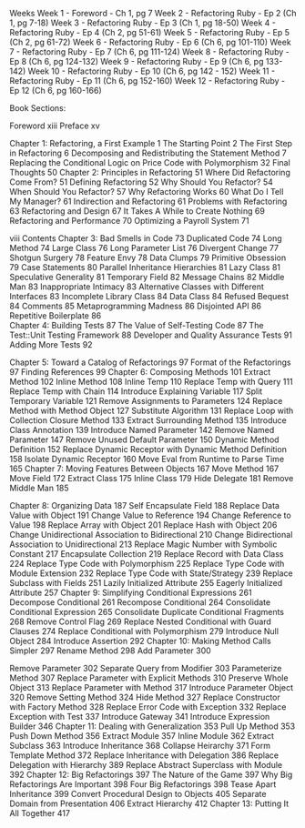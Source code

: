 
Weeks
Week 1 - Foreword - Ch 1, pg 7
Week 2 - Refactoring Ruby - Ep 2 (Ch 1, pg 7-18)
Week 3 - Refactoring Ruby - Ep 3 (Ch 1, pg 18-50)
Week 4 - Refactoring Ruby - Ep 4 (Ch 2, pg 51-61)
Week 5 - Refactoring Ruby - Ep 5 (Ch 2, pg 61-72)
Week 6 - Refactoring Ruby - Ep 6 (Ch 6, pg 101-110)
Week 7 - Refactoring Ruby - Ep 7 (Ch 6, pg 111-124)
Week 8 - Refactoring Ruby - Ep 8 (Ch 6, pg 124-132)
Week 9 - Refactoring Ruby - Ep 9 (Ch 6, pg 133-142)
Week 10 - Refactoring Ruby - Ep 10 (Ch 6, pg 142 - 152)
Week 11 - Refactoring Ruby - Ep 11 (Ch 6, pg 152-160)
Week 12 - Refactoring Ruby - Ep 12 (Ch 6, pg 160-166)

Book Sections:

Foreword                                                                    xiii
Preface                                                                       xv

Chapter 1: Refactoring, a First Example                                        1
The Starting Point                                                             2
The First Step in Refactoring                                                  6
Decomposing and Redistributing the Statement Method                            7
Replacing the Conditional Logic on Price Code with Polymorphism               32
Final Thoughts                                                                50
Chapter 2: Principles in Refactoring                                          51
Where Did Refactoring Come From?                                              51
Defining Refactoring                                                          52
Why Should You Refactor?                                                      54
When Should You Refactor?                                                     57
Why Refactoring Works                                                         60
What Do I Tell My Manager?                                                    61
Indirection and Refactoring                                                   61
Problems with Refactoring                                                     63
Refactoring and Design                                                        67
It Takes A While to Create Nothing                                            69
Refactoring and Performance                                                   70
Optimizing a Payroll System                                                   71



viii Contents
Chapter 3: Bad Smells in Code                                                 73
Duplicated Code                                                               74
Long Method                                                                   74
Large Class                                                                   76
Long Parameter List                                                           76
Divergent Change                                                              77
Shotgun Surgery                                                               78
Feature Envy                                                                  78
Data Clumps                                                                   79
Primitive Obsession                                                           79
Case Statements                                                               80
Parallel Inheritance Hierarchies                                              81
Lazy Class                                                                    81
Speculative Generality                                                        81
Temporary Field                                                               82
Message Chains                                                                82
Middle Man                                                                    83
Inappropriate Intimacy                                                        83
Alternative Classes with Different Interfaces                                 83
Incomplete Library Class                                                      84
Data Class                                                                    84
Refused Bequest                                                               84
Comments                                                                      85
Metaprogramming Madness                                                       86
Disjointed API                                                                86  
Repetitive Boilerplate                                                        86  
Chapter 4: Building Tests                                                     87
The Value of Self-Testing Code                                                87
The Test::Unit Testing Framework                                              88
Developer and Quality Assurance Tests                                         91
Adding More Tests                                                             92

Chapter 5: Toward a Catalog of Refactorings                                   97
Format of the Refactorings                                                    97
Finding References                                                            99
Chapter 6: Composing Methods                                                 101
Extract Method                                                               102
Inline Method                                                                108
Inline Temp                                                                  110
Replace Temp with Query                                                      111
Replace Temp with Chain                                                      114
Introduce Explaining Variable                                                117
Split Temporary Variable                                                     121
Remove Assignments to Parameters                                             124
Replace Method with Method Object                                            127
Substitute Algorithm                                                         131
Replace Loop with Collection Closure Method                                  133
Extract Surrounding Method                                                   135
Introduce Class Annotation                                                   139
Introduce Named Parameter                                                    142
Remove Named Parameter                                                       147
Remove Unused Default Parameter                                              150
Dynamic Method Definition                                                    152
Replace Dynamic Receptor with Dynamic Method
Definition                                                                   158
Isolate Dynamic Receptor                                                     160
Move Eval from Runtime to Parse Time                                         165
Chapter 7: Moving Features Between Objects                                   167
Move Method                                                                  167
Move Field                                                                   172
Extract Class                                                                175
Inline Class                                                                 179
Hide Delegate                                                                181
Remove Middle Man                                                            185

Chapter 8: Organizing Data                                                   187
Self Encapsulate Field                                                       188
Replace Data Value with Object                                               191
Change Value to Reference                                                    194
Change Reference to Value                                                    198
Replace Array with Object                                                    201
Replace Hash with Object                                                     206
Change Unidirectional Association to Bidirectional                           210
Change Bidirectional Association to Unidirectional                           213
Replace Magic Number with Symbolic Constant                                  217
Encapsulate Collection                                                       219
Replace Record with Data Class                                               224
Replace Type Code with Polymorphism                                          225
Replace Type Code with Module Extension                                      232
Replace Type Code with State/Strategy                                        239
Replace Subclass with Fields                                                 251
Lazily Initialized Attribute                                                 255
Eagerly Initialized Attribute                                                257
Chapter 9: Simplifying Conditional Expressions                               261
Decompose Conditional                                                        261
Recompose Conditional                                                        264
Consolidate Conditional Expression                                           265
Consolidate Duplicate Conditional Fragments                                  268
Remove Control Flag                                                          269
Replace Nested Conditional with Guard Clauses                                274
Replace Conditional with Polymorphism                                        279
Introduce Null Object                                                        284
Introduce Assertion                                                          292
Chapter 10: Making Method Calls Simpler                                      297
Rename Method                                                                298
Add Parameter                                                                300

Remove Parameter                                                             302
Separate Query from Modifier                                                 303
Parameterize Method                                                          307
Replace Parameter with Explicit Methods                                      310
Preserve Whole Object                                                        313
Replace Parameter with Method                                                317
Introduce Parameter Object                                                   320
Remove Setting Method                                                        324
Hide Method                                                                  327
Replace Constructor with Factory Method                                      328
Replace Error Code with Exception                                            332
Replace Exception with Test                                                  337
Introduce Gateway                                                            341
Introduce Expression Builder                                                 346
Chapter 11: Dealing with Generalization                                      353
Pull Up Method                                                               353
Push Down Method                                                             356
Extract Module                                                               357
Inline Module                                                                362
Extract Subclass                                                             363
Introduce Inheritance                                                        368
Collapse Heirarchy                                                           371
Form Template Method                                                         372
Replace Inheritance with Delegation                                          386
Replace Delegation with Hierarchy                                            389
Replace Abstract Superclass with Module                                      392
Chapter 12: Big Refactorings                                                 397
The Nature of the Game                                                       397
Why Big Refactorings Are Important                                           398
Four Big Refactorings                                                        398
Tease Apart Inheritance                                                      399
Convert Procedural Design to Objects                                         405
Separate Domain from Presentation                                            406
Extract Hierarchy                                                            412
Chapter 13: Putting It All Together                                          417

